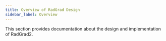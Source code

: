 ```yaml
---
title: Overview of RadGrad Design
sidebar_label: Overview
---
```


This section provides documentation about the design and implementation of RadGrad2.